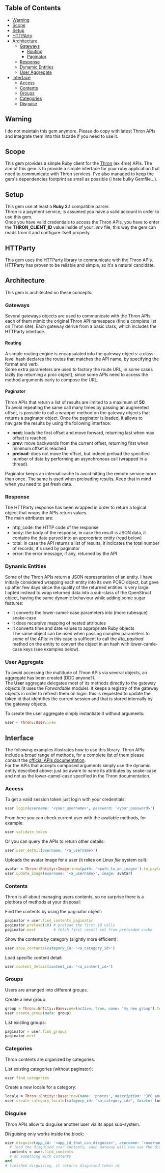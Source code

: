 ## Table of Contents
* [Warning](#warning)
* [Scope](#scope)
* [Setup](#setup)
* [HTTPArty](#httparty)
* [Architecture](#architecture)
  * [Gateways](#gateways)
    * [Routing](#routing)
    * [Paginator](#paginator)
  * [Response](#response)
  * [Dynamic Entities](#dynamic-entities)
  * [User Aggregate](#user-aggregate)
* [Interface](#interface)
  * [Access](#access)
  * [Contents](#contents)
  * [Groups](#groups)
  * [Categories](#categories)
  * [Disguise](#disguise)

## Warning
I do not maintain this gem anymore. Please do copy with latest Thron APIs and integrate them into this facade if you need to use it.

## Scope
This gem provides a simple Ruby client for the [Thron](https://developer.4me.it/index.php) (ex 4me) APIs.
The aim of this gem is to provide a simple interface for your ruby application
that need to communicate with Thron services. 
I've also managed to keep the gem's dependencies footprint as small as possible (i
hate bulky Gemfile...).

## Setup
This gem use at least a **Ruby 2.1** compatible parser.  
Thron is a payment service, is assumed you have a valid account in order to use this gem.  
Once you have valid credentials to access the Thron APIs, you have to enter the **THRON_CLIENT_ID** value
inside of your *.env* file, this way the gem can reads from it and configure itself properly.

## HTTParty
This gem uses the [HTTParty](https://github.com/jnunemaker/httparty) library to communicate with the Thron APIs.
HTTParty has proven to be reliable and simple, so it's a natural candidate.

## Architecture
This gem is architected on these concepts:

### Gateways
Several gateways objects are used to communicate with the Thron APIs: each of them
mimic the original Thron API namespace (find a complete list on Thron site).
Each gateway derive from a basic class, which includes the HTTParty interface.

#### Routing
A simple routing engine is encapsulated into the gateway objects: a class-level
hash declares the routes that matches the API name, by specifying the
format and verb.  
Some extra parameters are used to factory the route URL, in some cases lazily (by returning a proc object), since some APIs need to access the method arguments early to compose the URL.

#### Paginator
Thron APIs that return a list of results are limited to a maximum of **50**.  
To avoid repeating the same call many times by passing an augmented offset, 
is possible to call a wrapper method on the gateway objects that returns a paginator object.
Once the paginator is loaded, it allows to navigate the results by using the following interface:
* **next**: loads the first offset and move forward, returning last when max offset is reached
* **prev**: move backwards from the current offset, returning first when minimum offset is reached
* **preload**: does not move the offset, but indeed preload the specified number of
  data by performing an asynchronous call (wrapped in a thread).

Paginator keeps an internal cache to avoid hitting the remote service more than
once. The same is used when preloading results. Keep that in mind when you need to get fresh data.

### Response
The HTTParty response has been wrapped in order to return a logical object that wraps the APIs return values.  
The main attributes are:
* http_code: the HTTP code of the response
* body: the body of the response, in case the result is JSON data, it contains the data parsed into an appropriate entity (read below)
* total: in case the API returns a list of results, it indicates the total number of records; it's used by paginator
* error: the error message, if any, returned by the API

### Dynamic Entities
Some of the Thron APIs return a JSON representation of an entity. I have initially
considered wrapping each entity into its own PORO object, but gave up after few
days since the quality of the returned entities is very large.  
I opted instead to wrap returned data into a sub-class of the OpenStruct object, having the same
dynamic behaviour while adding some sugar features:
* it converts the lower-camel-case parameters into (more rubesque) snake-case
* it does recursive mapping of nested attributes
* it converts time and date values to appropriate Ruby objects  
The same object can be used when passing complex parameters to some of the APIs: in this case is sufficent to call the *#to_payload* method on the entity
to convert the object in an hash with lower-camle-case keys (see examples below).

### User Aggregate
To avoid accessing the multitude of Thron APIs via several objects, an aggregate has been created (DDD anyone?).  
The **User** aggregate delegates most of its methods directly to the gateway objects (it uses the *Forwardable* module).
It keeps a registry of the gateway objects in order to refresh them on login: this
is requested to update the token id that identifies the current session and that is
stored internally by the gateway objects.

To create the user aggregate simply instantiate it without arguments:
```ruby
user = Thron::User::new
```

## Interface
The following examples illustrates how to use this library.
Thron APIs include a broad range of methods, for a complete list of them please  consult the [official APIs documentation](https://developer.thron.com/index.php).  
For the APIs that accepts composed arguments simply use the dynamic entity described
above: just be aware to name its attributes by snake-case and not as the 
lower-camel-case specified in the Thron documentation.

### Access
To get a valid session token just login with your credentials:
```ruby
user.login(username: '<your_username>', password: '<your_password>')
```
From here you can check current user with the available methods, for example:
```ruby
user.validate_token
```
Or you can query the APIs to return other details:
```ruby
user.user_detail(username: '<a_username>')
```
Uploads the avatar image for a user (it relies on Linux *file* system call):
```ruby
avatar = Thron::Entity::Image::new(path: '<path_to_an_image>').to_payload
user.update_image(username: '<a_username>', image: avatar)
```

### Contents
Thron is all about managing users contents, so no surprise there is a plethora of
methods at your disposal:

Find the contents by using the paginator object:
```ruby
paginator = user.find_contents_paginator
paginator.preload(10) # preload the first 10 calls
paginator.next        # fetch first result set from preloaded cache
```
Show the contents by category (slightly more efficient):
```ruby
user.show_contents(category_id: '<a_category_id>')
```
Load specific content detail:
```ruby
user.content_detail(content_id: '<a_content_id>')
```

### Groups
Users are arranged into different groups.

Create a new group:
```ruby
group = Thron::Entity::Base::new(active: true, name: 'my new group').to_payload
user.create_group(data: group)
```
List existing groups:
```ruby
paginator = user.find_gropus
paginator.next
```

### Categories
Thron contents are organized by categories.

List existing categories (without paginator):
```ruby
user.find_categories
```
Create a new locale for a category:
```ruby
locale = Thron::Entity::Base::new(name: 'photos', description: 'JPG and PNG images', locale: 'EN').to_payload
user.create_category_locale(category_id: '<a_category_id>', locale: locale)
```

### Disguise
Thron APIs allow to disguise another user via its apps sub-system.

Disguising only works inside the block:
```ruby
user.disguise(app_id: '<app_id_that_can_disguise>', username: '<username_to_disguise>') do
  # load the disguised user contents, each gateway will now use the disguised token id
  contents = user.find_contents
  # do something with contents
end
# finished disguising, it returns disguised token id
```

